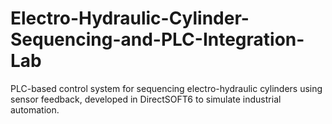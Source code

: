 # Electro-Hydraulic-Cylinder-Sequencing-and-PLC-Integration-Lab
PLC-based control system for sequencing electro-hydraulic cylinders using sensor feedback, developed in DirectSOFT6 to simulate industrial automation.

